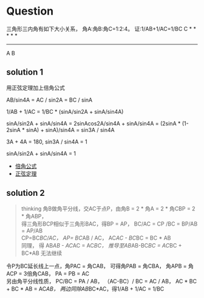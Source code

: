 # Question
三角形三内角有如下大小关系， 角A:角B:角C=1:2:4。
证:1/AB+1/AC=1/BC
           C
           *
        *     *
    *            *
*   *  *   *   *  *
A                  B

## solution 1
用正弦定理加上倍角公式

AB/sin4A = AC / sin2A = BC / sinA 

1/AB + 1/AC = 1/BC * (sinA/sin2A + sinA/sin4A) 

sinA/sin2A + sinA/sin4A = 2sinAcos2A/sin4A + sinA/sin4A = (2sinA * (1-2sinA * sinA) + sinA)/sin4A = sin3A / sin4A

3A + 4A = 180, sin3A / sin4A = 1

sinA/sin2A + sinA/sin4A = 1

* [倍角公式](https://baike.baidu.com/item/%E5%80%8D%E8%A7%92%E5%85%AC%E5%BC%8F)
* [正弦定理](https://baike.baidu.com/item/%E6%AD%A3%E5%BC%A6%E5%AE%9A%E7%90%86)
## solution 2

> thinking
> 角B做角平分线，交AC于点P，由角B = 2 * 角A = 2 * 角CBP = 2 * 角ABP，  
> 得三角形BCP相似于三角形BAC，得BP = AP， BC/AC = CP /BC = BP/AB = AP/AB  
> CP=BC*BC/AC， AP= BC*AB / AC， AC*AC - BC*BC = BC * AB  
> 同理， 得 AB*AB - AC*AC = AC*BC， 推导至AB*AB-BC*BC = AC*BC + BC*AB 无法继续

令P为BC延长线上一点，角PAC = 角CAB， 可得角PAB = 角CBA， 角APB = 角ACP = 3倍角CAB， PA = PB = AC  
另由角平分线性质， PC/BC = PA / AB， （AC-BC）/ BC = AC / AB， AC * BC + BC * AB = AC*AB， 两边同除AB*BC*AC，得1/AB + 1/AC = 1/BC
